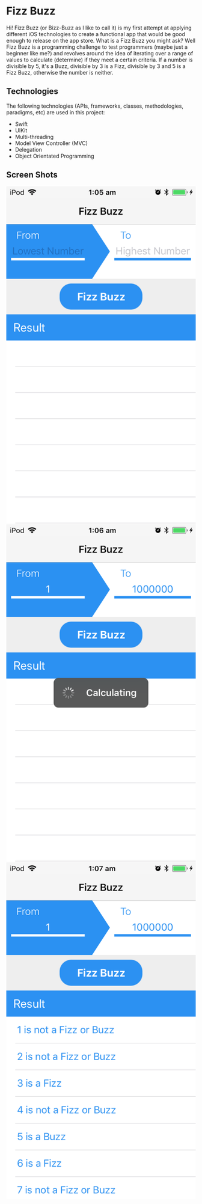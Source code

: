 # Fizz Buzz

Hi! Fizz Buzz (or Bizz-Buzz as I like to call it) is my first attempt at applying different iOS technologies to create a functional app that would be good enough to release on the app store. What is a Fizz Buzz you might ask? Well Fizz Buzz is a programming challenge to test programmers (maybe just a beginner like me?)  and revolves around the idea of iterating over a range of values to calculate (determine) if they meet a certain criteria. If a number is divisible by 5, it's a Buzz, divisible by 3 is a Fizz, divisible by 3 and 5 is a Fizz Buzz, otherwise the number is neither.

## Technologies
The following technologies (APIs, frameworks, classes, methodologies,  paradigms, etc) are used in this project:

 - Swift
 - UIKit
 - Multi-threading
 - Model View Controller (MVC)
 - Delegation
 - Object Orientated Programming

## Screen Shots
![initial view controller](https://github.com/Kohdepitcher/Bizz-Buzz/blob/master/Screen%20Shots/IMG_1581.PNG?raw=true)
![calculating Fizz Buzz](https://github.com/Kohdepitcher/Bizz-Buzz/blob/master/Screen%20Shots/IMG_1583.PNG?raw=true)
![Results](https://github.com/Kohdepitcher/Bizz-Buzz/blob/master/Screen%20Shots/IMG_1584.PNG?raw=true)
